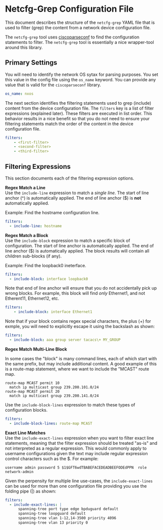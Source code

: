 # Netcfg-Grep Configuration File

This document describes the structure of the `netcfg-grep` YAML file that is used
to filter (grep) the content from a network device configuration file.

The `netcfg-grep` tool uses [ciscoparseconf](http://www.pennington.net/py/ciscoconfparse/) to
find the configuration statements to filter.   The `netcfg-grep` tool is essentially a nice
wrapper-tool around this library.

## Primary Settings

You will need to identify the network OS sytax for parsing purposes.  You set this
value in the config file using the `os_name` keyword.  You can provide any value
that is valid for the `ciscoparseconf` library.  

```yaml
os_name: nxos
```

The next section identifies the filtering statements used to grep (include)
content from the device configuration file.  The `filters` key is a list of
filter expressions (explained later). These filters are executed in list order.
This behavior results in a nice benefit so that you do not need to ensure your
filtering statements match the order of the content in the device configuration
file.

```yaml
filters:
    - <first-filter>
    - <second-filter>
    - <third-filter>
```

## Filtering Expressions

This section documents each of the filtering expression options.

**Regex Match a Line**<br/>
Use the `include-line` expression to match a _single line_.  The start of line anchor (^)
is automatically applied.  The end of line anchor ($) is **not** automatically applied.

Example: Find the hostname configuration line.

```yaml
filters:
  - include-line: hostname
```

**Regex Match a Block**<br/>
Use the `include-block` expression to match a specific block of configuration. 
The start of line anchor is automatically applied.  The end of line anchor ($)
is automatically applied.  The block results will contain all children
sub-blocks (if any).

Example: Find the loopback0 ineterface.

```yaml
filters:
  - include-block: interface loopback0
```

Note that end of line anchor will ensure that you do not accidentally pick up
wrong blocks.  For example, this block will find _only_ Ethernet1, and not
Etherent11, Ethernet12, etc.

```yaml
filters:
    - include-block: interface Ethernet1
```

Note that if your block contains regex special characters, the plus (+) for exmple, you 
will need to explicitly escape it using the backslash as shown:

```yaml
filters:
  - include-block: aaa group server tacacs\+ MY_GROUP 
```

**Regex Match Multi-Line Block**<br/>

In some cases the "block" is many command lines, each of which start with the
same prefix, but may include additional content.  A good example of this is a
route-map statement, where we want to include the "MCAST" route map.

```text
route-map MCAST permit 10
  match ip multicast group 239.200.101.0/24
route-map MCAST permit 20
  match ip multicast group 239.200.141.0/24
```

Use the `include-block-lines` expression to match these types of configuration blocks.

```yaml
filters:
  - include-block-lines: route-map MCAST
```

**Exact Line Matches**<br/>
Use the `include-exact-lines` expression when you want to filter exact line
statements, meaning that the filter expression should be treated "as-is" and not
interpreted as a regular expression.  This would commonly apply to username
configurations given the text may include regular expression control characters
such as the $.  For example:

```text
username admin password 5 $1$GFT6wdTBABEFACEDEADBEEFODEdPPN  role network-admin
```

Given the perpensity for multiple line use-cases, the `include-exact-lines` can 
be used for more than one configuration file providing you use the folding pipe (|) 
as shown:

```yaml
filters:
  - include-exact-lines: |
      spanning-tree port type edge bpduguard default
      spanning-tree loopguard default
      spanning-tree vlan 1-12,14-3500 priority 4096
      spanning-tree vlan 13 priority 0
```
